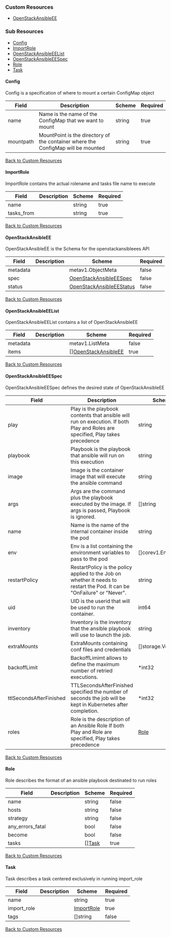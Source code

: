 
### Custom Resources

* [OpenStackAnsibleEE](#openstackansibleee)

### Sub Resources

* [Config](#config)
* [ImportRole](#importrole)
* [OpenStackAnsibleEEList](#openstackansibleeelist)
* [OpenStackAnsibleEESpec](#openstackansibleeespec)
* [Role](#role)
* [Task](#task)

#### Config

Config is a specification of where to mount a certain ConfigMap object

| Field | Description | Scheme | Required |
| ----- | ----------- | ------ | -------- |
| name | Name is the name of the ConfigMap that we want to mount | string | true |
| mountpath | MountPoint is the directory of the container where the ConfigMap will be mounted | string | true |

[Back to Custom Resources](#custom-resources)

#### ImportRole

ImportRole contains the actual rolename and tasks file name to execute

| Field | Description | Scheme | Required |
| ----- | ----------- | ------ | -------- |
| name |  | string | true |
| tasks_from |  | string | true |

[Back to Custom Resources](#custom-resources)

#### OpenStackAnsibleEE

OpenStackAnsibleEE is the Schema for the openstackansibleees API

| Field | Description | Scheme | Required |
| ----- | ----------- | ------ | -------- |
| metadata |  | metav1.ObjectMeta | false |
| spec |  | [OpenStackAnsibleEESpec](#openstackansibleeespec) | false |
| status |  | [OpenStackAnsibleEEStatus](#openstackansibleeestatus) | false |

[Back to Custom Resources](#custom-resources)

#### OpenStackAnsibleEEList

OpenStackAnsibleEEList contains a list of OpenStackAnsibleEE

| Field | Description | Scheme | Required |
| ----- | ----------- | ------ | -------- |
| metadata |  | metav1.ListMeta | false |
| items |  | [][OpenStackAnsibleEE](#openstackansibleee) | true |

[Back to Custom Resources](#custom-resources)

#### OpenStackAnsibleEESpec

OpenStackAnsibleEESpec defines the desired state of OpenStackAnsibleEE

| Field | Description | Scheme | Required |
| ----- | ----------- | ------ | -------- |
| play | Play is the playbook contents that ansible will run on execution. If both Play and Roles are specified, Play takes precedence | string | false |
| playbook | Playbook is the playbook that ansible will run on this execution | string | false |
| image | Image is the container image that will execute the ansible command | string | false |
| args | Args are the command plus the playbook executed by the image. If args is passed, Playbook is ignored. | []string | false |
| name | Name is the name of the internal container inside the pod | string | false |
| env | Env is a list containing the environment variables to pass to the pod | []corev1.EnvVar | false |
| restartPolicy | RestartPolicy is the policy applied to the Job on whether it needs to restart the Pod. It can be \"OnFailure\" or \"Never\". | string | false |
| uid | UID is the userid that will be used to run the container. | int64 | false |
| inventory | Inventory is the inventory that the ansible playbook will use to launch the job. | string | false |
| extraMounts | ExtraMounts containing conf files and credentials | []storage.VolMounts | true |
| backoffLimit | BackoffLimimt allows to define the maximum number of retried executions. | *int32 | false |
| ttlSecondsAfterFinished | TTLSecondsAfterFinished specified the number of seconds the job will be kept in Kubernetes after completion. | *int32 | false |
| roles | Role is the description of an Ansible Role If both Play and Role are specified, Play takes precedence | [Role](#role) | false |

[Back to Custom Resources](#custom-resources)

#### Role

Role describes the format of an ansible playbook destinated to run roles

| Field | Description | Scheme | Required |
| ----- | ----------- | ------ | -------- |
| name |  | string | false |
| hosts |  | string | false |
| strategy |  | string | false |
| any_errors_fatal |  | bool | false |
| become |  | bool | false |
| tasks |  | [][Task](#task) | true |

[Back to Custom Resources](#custom-resources)

#### Task

Task describes a task centered exclusively in running import_role

| Field | Description | Scheme | Required |
| ----- | ----------- | ------ | -------- |
| name |  | string | true |
| import_role |  | [ImportRole](#importrole) | true |
| tags |  | []string | false |

[Back to Custom Resources](#custom-resources)
